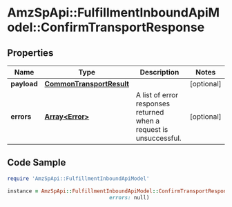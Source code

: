 # AmzSpApi::FulfillmentInboundApiModel::ConfirmTransportResponse

## Properties

Name | Type | Description | Notes
------------ | ------------- | ------------- | -------------
**payload** | [**CommonTransportResult**](CommonTransportResult.md) |  | [optional] 
**errors** | [**Array&lt;Error&gt;**](Error.md) | A list of error responses returned when a request is unsuccessful. | [optional] 

## Code Sample

```ruby
require 'AmzSpApi::FulfillmentInboundApiModel'

instance = AmzSpApi::FulfillmentInboundApiModel::ConfirmTransportResponse.new(payload: null,
                                 errors: null)
```


